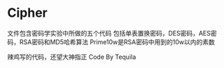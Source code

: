 # Cipher
文件包含密码学实验中所做的五个代码
包括单表置换密码，DES密码，AES密码，RSA密码和MD5哈希算法
Prime10w是RSA密码中用到的10w以内的素数

辣鸡写的代码，还望大神指正
Code By Tequila

